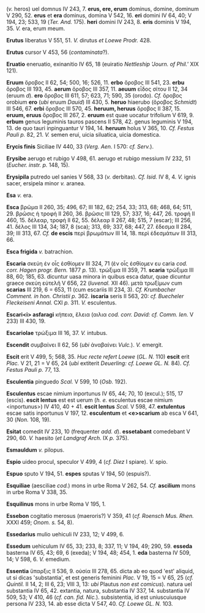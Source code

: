 (*v.* heros) uel domnus IV 243, 7. **erus, ere, erum** dominus, domine,
dominum V 290, 52. **erus** et **era** dominus, domina V 542, 16.
**eri** domini IV 64, 40; V 194, 23; 533, 19 (*Ter. And.* 175).
**heri** domini IV 243, 8. **eris** dominis V 194, 35. *V.* era, erum
meum.

**Erutus** liberatus V 551, 51. *V.* dirutus *et Loewe Prodr.* 428.

**Erutus** cursor V 453, 56 (*contaminata*?).

**Eruatio** eneruatio, exinanitio IV 65, 18 (euiratio *Nettleship
'Journ. of Phil.'* XIX 121).

**Eruum** ὄροβος II 62, 54; 500, 16; 526, 11. **erbo** ὄροβος III 541,
23. **erbu** ὄροβος III 193, 45. **aerum** ὄροβος III 357, 11. **aeuum**
εἶδος σίτου II 12, 34 (eruum *d*). **ero** ὄροβος III 611, 57; 623,
71; 590, 35 (orodo). *Cf.* ὄροβος orobium **ero** (*ubi* eruum *Dauid*)
III 430, 5. **heruo** hiaerubo (ὄροβος *Schmidt*) III 546, 67. **erbi**
ὄροβος III 570, 45. **heruum, heruus** ὄροβος II 387, 15. **eruum,
eruus** ὄροβος III 267, 2. **eruum** est quae uocatur trifolium V 619,
9. **erbum** genus leguminis tauros pascens II 578, 42. genus leguminis
V 194, 13. de quo tauri inpinguantur V 194, 14. **heruum** holus V 365,
10. *Cf. Festus Pauli p.* 82, 21. *V.* semen erui, uicia siluatica,
uicia domestica.

**Erycis finis** Siciliae IV 440, 33 (*Verg. Aen.* I 570: *cf.
Serv.*).

**Erysibe** aerugo et rubigo V 498, 61. aerugo et rubigo messium IV 232,
51 (*Eucher. instr. p.* 148, 15).

**Erysipila** putredo uel sanies V 568, 33 (*v.* derbitas). *Cf. Isid.*
IV 8, 4. *V.* ignis sacer, ersipela minor *v.* aranea.

**Esa** *v.* era.

**Esca** βρῶμα II 260, 35; 496, 67; III 182, 62; 254, 33; 313, 68; 468,
64; 511, 29. βρῶσις ἡ τροφή II 260, 36. βρῶσις III 129, 57; 337, 16; 447,
26. τροφή II 460, 15. δέλεαρ, τροφή II 62, 55. δέλεαρ II 267, 48; 515, 7
(escar); III 256, 41. δέλος III 134, 34; 187, 8 (sca); 313, 69; 337, 68;
447, 27. ἔδεσμα II 284, 39; III 313, 67. *Cf.* **de escis** περὶ
βρωμάτων III 14, 18. περὶ ἐδεσμάτων III 313, 66.

**Esca frigida** *v.* batrachion.

**Escaria** σκεύη ἐν οἷς ἐσθίομεν III 324, 71 (ἐν οἷς ἐσθίομεν ευ caria
*cod. corr. Hagen progr. Bern.* 1877 *p.* 13). τρώξιμα III 359, 71.
**scaria** τρώξιμα III 88, 60; 185, 63. dicuntur uasa minora in quibus
esca datur, quae dicuntur graece σκεύη εὐτελῆ V 656, 22 (*Iuvenal.* XII
46). μετὰ τρωξίμων cum **scarias** III 219, 6 = 653, 11 (cum escariis
III 234, 3). *Cf. Krumbacher Comment. in hon. Christii p.* 362.
**iscaria** seris II 563, 20: *cf. Buecheler Fleckeiseni Annal.* CXI
*p.* 311. *V.* esculentus.

**Escari\<i\> asfaragi** κήπεια, ἕλεια (αιλια *cod. corr. David: cf.
Comm. Ien.* V 233) III 430, 19.

**Escariolae** τρώξιμα III 16, 37. *V.* intubus.

**Escendit** συμβαίνει II 62, 56 (*ubi* ἀναβαίνει *Vulc.*). *V.*
emergit.

**Escit** erit V 499, 5; 568, 35. *Huc recte refert Loewe* (*GL. N.*
110) **escit** erit *Plac.* V 21, 21 = V 65, 24 (*ubi* extiterit
*Deuerling: cf. Loewe GL. N.* 84). *Cf. Festus Pauli p.* 77, 13.

**Esculentia** pinguedo *Scal.* V 599, 10 (*Osb.* 192).

**Esculentus** escae nimium inportunus IV 65, 44; 70, 10 (excul.); 515,
17 (escis). **escit lentus** est est uerum (*h. e.* esculentus escae
nimium \<inportunus\>) IV 410, 40 + 41. **escit lentus** *Scal.* V 598,
47. **extulentus** escae satis inportunus V 197, 12. **esculentum** et
**\<e\>scarium** ab esca V 641, 30 (*Non.* 108, 19).

**Esitat** comedit IV 233, 10 (frequenter *add. d*). **essetabant**
comedebant V 290, 60. *V.* haesito (*et Landgraf Arch.* IX *p.* 375).

**Esmauldum** *v.* pilopus.

**Espio** uideo procul, speculor V 499, 4 (*cf. Diez* I spiare). *V.*
spio.

**Espuo** sputo V 194, 51. **espes** sputas V 194, 50 (espuis?).

**Esquiliae** (aesciliae *cod.*) mons in urbe Roma V 262, 54. *Cf.*
**ascilium** mons in urbe Roma V 338, 35.

**Esquilinus** mons in urbe Roma V 195, 1.

**Essebon** cogitatio merosus (maeroris?) V 359, 41 (*cf. Roensch Mus.
Rhen.* XXXI 459; *Onom. s.* 54, 8).

**Essedarius** mulio uehiculi IV 233, 12; V 499, 6.

**Essedum** uehiculum IV 65, 33; 233, 8; 337, 11; V 194, 49; 290, 59.
**esseda** basterna IV 65, 43; 69, 6 (exeda); V 194, 48; 454, 1. **eda**
basterna IV 509, 14; V 598, 6. *V.* emedium.

**Essentia** ὕπαρξις II 536, 9. οὐσία III 278, 65. dicta ab eo quod 'est'
aliquid, ut si dicas 'substantia', et est generis feminini *Plac.* V 19,
15 = V 65, 25 (*cf. Quintil.* II 14, 2; III 6, 23; VIII 3, 13: *ubi*
Plautus *non est comicus*). natura uel substantia IV 65, 42. extantia,
natura, substantia IV 337, 14. substantia IV 509, 53; V 410, 46 (*cf.
can. fid. Nic.*). subsistentia, id est uniuscuiusque persona IV 233, 14.
ab esse dicta V 547, 40. *Cf. Loewe GL. N.* 103.
